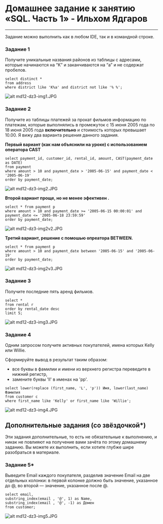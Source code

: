 # Домашнее задание к занятию «SQL. Часть 1» - Ильхом Ядгаров

---

Задание можно выполнить как в любом IDE, так и в командной строке.

### Задание 1

Получите уникальные названия районов из таблицы с адресами, которые начинаются на “K” и заканчиваются на “a” и не содержат пробелов.
```
select distinct *  
from address
where district like 'K%a' and district not like '% %';
```
![alt md12-dz3-img1.JPG](/img/md12-dz3-img1.JPG)

### Задание 2

Получите из таблицы платежей за прокат фильмов информацию по платежам, которые выполнялись в промежуток с 15 июня 2005 года по 18 июня 2005 года **включительно** и стоимость которых превышает 10.00.
Я вижу два варианта решения данного задания.


**Первый вариант (как нам объяснили на уроке) с использованием оператора CAST**

```
select payment_id, customer_id, rental_id, amount, CAST(payment_date as DATE)
from payment
where amount > 10 and payment_date > '2005-06-15' and payment_date < '2005-06-19'
order by payment_date; 
```
![alt md12-dz3-img2.JPG](/img/md12-dz3-img2.JPG)

**Второй вариант проще, но не менее эфективен .**

```
select * from payment p 
where amount > 10 and payment_date >= '2005-06-15 00:00:01' and payment_date <= '2005-06-18 23:59:59'
order by payment_date; 
```
![alt md12-dz3-img2v2.JPG](/img/md12-dz3-img2v2.JPG)

**Третий вариант, решение с помошью опреатора BETWEEN.**

```
select * from payment p 
where amount > 10 and payment_date between '2005-06-15' and '2005-06-19'
order by payment_date; 
```

![alt md12-dz3-img2v3.JPG](/img/md12-dz3-img2v3.JPG)

### Задание 3

Получите последние пять аренд фильмов.
```
select *
from rental r 
order by rental_date desc
limit 5;
```
![alt md12-dz3-img3.JPG](/img/md12-dz3-img3.JPG)

### Задание 4

Одним запросом получите активных покупателей, имена которых Kelly или Willie. 

Сформируйте вывод в результат таким образом:
- все буквы в фамилии и имени из верхнего регистра переведите в нижний регистр,
- замените буквы 'll' в именах на 'pp'.

```
select lower(replace (first_name, 'L', 'p')) Имя, lower(last_name) Фамилия 
from customer c 
where first_name like 'Kelly' or first_name like 'Willie';
```

  ![alt md12-dz3-img4.JPG](/img/md12-dz3-img4.JPG)

## Дополнительные задания (со звёздочкой*)
Эти задания дополнительные, то есть не обязательные к выполнению, и никак не повлияют на получение вами зачёта по этому домашнему заданию. Вы можете их выполнить, если хотите глубже шире разобраться в материале.

### Задание 5*

Выведите Email каждого покупателя, разделив значение Email на две отдельных колонки: в первой колонке должно быть значение, указанное до @, во второй — значение, указанное после @.

```
select email, 
substring_index(email , '@', 1) as Name,
substring_index(email , '@', -1) as Домен
from customer;
```
![alt md12-dz3-img5.JPG](/img/md12-dz3-img5.JPG)

